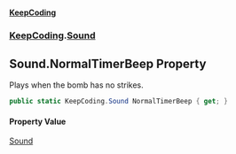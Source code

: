 #### [KeepCoding](index.md 'index')
### [KeepCoding](KeepCoding.md 'KeepCoding').[Sound](KeepCoding_Sound.md 'KeepCoding.Sound')
## Sound.NormalTimerBeep Property
Plays when the bomb has no strikes.  
```csharp
public static KeepCoding.Sound NormalTimerBeep { get; }
```
#### Property Value
[Sound](KeepCoding_Sound.md 'KeepCoding.Sound')
